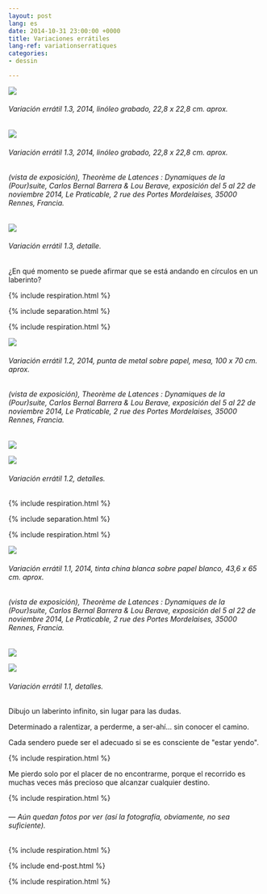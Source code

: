 ```yaml
---
layout: post
lang: es
date: 2014-10-31 23:00:00 +0000
title: Variaciones errátiles
lang-ref: variationserratiques
categories:
- dessin

---
```

![](/imgs/variacion-erratil-1-3-1-up.jpg)

###### _Variación errátil 1.3_, 2014, linóleo grabado, 22,8 x 22,8 cm. aprox.

![](/imgs/variacion-erratil-1-3-2-up.jpg)

###### _Variación errátil 1.3_, 2014, linóleo grabado, 22,8 x 22,8 cm. aprox.

###### (vista de exposición), _Theorème de Latences : Dynamiques de la (Pour)suite_, Carlos Bernal Barrera & Lou Berave, exposición del 5 al 22 de noviembre 2014, Le Praticable, 2 rue des Portes Mordelaises, 35000 Rennes, Francia.

![](/imgs/variacion-erratil-1-3-7-up.jpg)

###### _Variación errátil 1.3_, detalle.

¿En qué momento se puede afirmar que se está andando en círculos en un laberinto?

{% include respiration.html %}

{% include separation.html %}

{% include respiration.html %}

![](/imgs/variacion-erratil-1-2-1-up.jpg)

###### _Variación errátil 1.2_, 2014, punta de metal sobre papel, mesa, 100 x 70 cm. aprox.

###### (vista de exposición), _Theorème de Latences : Dynamiques de la (Pour)suite_, Carlos Bernal Barrera & Lou Berave, exposición del 5 al 22 de noviembre 2014, Le Praticable, 2 rue des Portes Mordelaises, 35000 Rennes, Francia.

![](/imgs/variacion-erratil-1-2-7-up.jpg)

![](/imgs/variacion-erratil-1-2-9-up.jpg)

###### _Variación errátil 1.2_, detalles.

{% include respiration.html %}

{% include separation.html %}

{% include respiration.html %}

![](/imgs/variacion-erratil-1-1-2-up.jpg)

###### _Variación errátil 1.1_, 2014, tinta china blanca sobre papel blanco, 43,6 x 65 cm. aprox.

###### (vista de exposición), _Theorème de Latences : Dynamiques de la (Pour)suite_, Carlos Bernal Barrera & Lou Berave, exposición del 5 al 22 de noviembre 2014, Le Praticable, 2 rue des Portes Mordelaises, 35000 Rennes, Francia.

![](/imgs/variacion-erratil-1-1-6-up.jpg)

![](/imgs/variacion-erratil-1-1-9-up.jpg)

###### _Variación errátil 1.1_, detalles.

Dibujo un laberinto infinito, sin lugar para las dudas.

Determinado a ralentizar, a perderme, a ser-ahí... sin conocer el camino.

Cada sendero puede ser el adecuado si se es consciente de "estar yendo".

{% include respiration.html %}

Me pierdo solo por el placer de no encontrarme, porque el recorrido es muchas veces más precioso que alcanzar cualquier destino.

{% include respiration.html %}

###### — _Aún quedan fotos por ver (así la fotografía, obviamente, no sea suficiente)._

{% include respiration.html %}

{% include end-post.html %}

{% include respiration.html %}